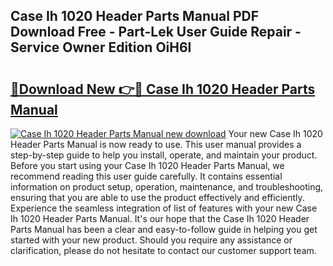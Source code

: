 ## Case Ih 1020 Header Parts Manual PDF Download Free - Part-Lek User Guide Repair - Service Owner Edition OiH6l

# <h2><a href="http://bc86709.oget.top/?id=Case+Ih+1020+Header+Parts+Manual">🔗Download New 👉🔴 Case Ih 1020 Header Parts Manual</a></h2>

[![Case Ih 1020 Header Parts Manual new download](https://i.imgur.com/5g1atiW.png)](http://bc86709.oget.top/?id=Case+Ih+1020+Header+Parts+Manual)
Your new Case Ih 1020 Header Parts Manual is now ready to use. This user manual provides a step-by-step guide to help you install, operate, and maintain your product. Before you start using your Case Ih 1020 Header Parts Manual, we recommend reading this user guide carefully. It contains essential information on product setup, operation, maintenance, and troubleshooting, ensuring that you are able to use the product effectively and efficiently. Experience the seamless integration of list of features with your new Case Ih 1020 Header Parts Manual. It's our hope that the Case Ih 1020 Header Parts Manual has been a clear and easy-to-follow guide in helping you get started with your new product. Should you require any assistance or clarification, please do not hesitate to contact our customer support team.
